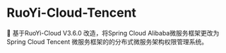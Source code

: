 # RuoYi-Cloud-Tencent
🎉 基于RuoYi-Cloud V3.6.0 改造，将Spring Cloud Alibaba微服务框架更改为Spring Cloud Tencent 微服务框架的的分布式微服务架构权限管理系统。
